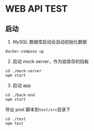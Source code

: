# WEB API TEST

## 启动

1. MySQL 数据库启动会自动初始化数据

```shell
docker-compose up
```

2. 启动 mock server，作为锁库存的挡板

```shell
cd ./mock-server
npm start
```

3. 启动 app 

```shell
cd ./back-end
npm start
```

导出 post 脚本到`test/src`目录下

```shell
cd ./test
npm test
```

